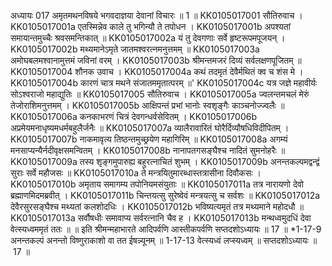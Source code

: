 अध्यायः 017
अमृतमथनविषये भगवदाज्ञया देवानां विचारः ॥ 1 ॥
KK0105017001	सौतिरुवाच ।
KK0105017001a	एतस्मिन्नेव काले तु भगिन्यौ ते तपोधन ।
KK0105017001b	अपश्यतां समायान्तमुच्चैः श्रवसमन्तिकात् ॥
KK0105017002a	यं तु देवगणाः सर्वे हृष्टरूपमपूजयन् ।
KK0105017002b	मथ्यमानेऽमृते जातमश्वरत्नमनुत्तमम् ॥
KK0105017003a	अमोघबलमश्वानामुत्तमं जविनां वरम् ।
KK0105017003b	श्रीमन्तमजरं दिव्यं सर्वलक्षणपूजितम् ॥
KK0105017004	शौनक उवाच ।
KK0105017004a	कथं तदमृतं देवैर्मथितं क्व च शंस मे ।
KK0105017004b	कारणं चात्र मथने संजातममृतात्परम् ॥'
KK0105017004c	यत्र जज्ञे महावीर्यः सोऽश्वराजो महाद्युतिः ॥
KK0105017005	सौतिरुवाच ।
KK0105017005a	ज्वलन्तमचलं मेरुं तेजोराशिमनुत्तमम् ।
KK0105017005b	आक्षिपन्तं प्रभां भानोः स्वशृङ्गैः काञ्चनोज्ज्वलैः ॥
KK0105017006a	कनकाभरणं चित्रं देवगन्धर्वसेवितम् ।
KK0105017006b	अप्रमेयमनाधृष्यमधर्मबहुलैर्जनैः ॥
KK0105017007a	व्यालैरावारितं घोरैर्दिव्यौषधिविदीपितम् ।
KK0105017007b	नाकमावृत्य तिष्ठन्तमुच्छ्रयेण महागिरिम् ॥
KK0105017008a	अगम्यं मनसाप्यन्यैर्नदीवृक्षसमन्वितम् ।
KK0105017008b	नानापतगसङ्घैश्च नादितं सुमनोहरैः ॥
KK0105017009a	तस्य शृङ्गमुपारुह्य बहुरत्नाचितं शुभम् ।
KK0105017009b	अनन्तकल्पमद्वन्द्वं सुराः सर्वे महौजसः ॥
KK0105017010a	ते मन्त्रयितुमारब्धास्तत्रासीना दिवौकसः ।
KK0105017010b	अमृताय समागम्य तपोनियमसंयुताः ॥
KK0105017011a	तत्र नारायणो देवो ब्रह्माणमिदमब्रवीत् ।
KK0105017011b	चिन्तयत्सु सुरेष्वेवं मन्त्रयत्सु च सर्वशः ॥
KK0105017012a	देवैरसुरसङ्घैश्च मथ्यतां कलशोदधिः ।
KK0105017012b	भविष्यत्यमृतं तत्र मथ्यमाने महोदधौ ॥
KK0105017013a	सर्वौषधीः समावाप्य सर्वरत्नानि चैव ह ।
KK0105017013b	मन्थध्वमुदधिं देवा वेत्स्यध्वममृतं ततः ॥ ॥
इति श्रीमन्महाभारते आदिपर्वणि आस्तीकपर्वणि सप्तदशोऽध्यायः ॥ 17 ॥
*1-17-9 अनन्तकल्पं अनन्तो विष्णुराकाशो वा तत ईषन्न्यूनम् ॥ 1-17-13 वेत्स्यध्वं लप्स्यध्वम् ॥ सप्तदशोऽध्यायः ॥ 17 ॥
